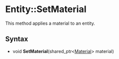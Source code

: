 # Entity::SetMaterial

This method applies a material to an entity.

## Syntax

- void **SetMaterial**(shared_ptr<[Material](Material.md)\> material)

